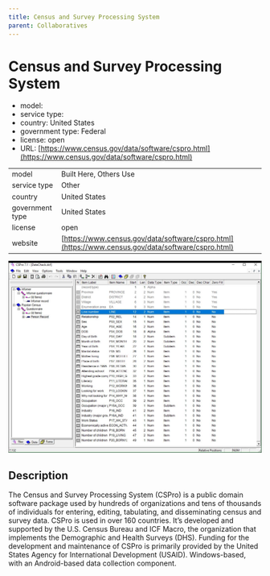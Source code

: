 ```yaml
---
title: Census and Survey Processing System
parent: Collaboratives
---
```


# Census and Survey Processing System

- model: 
- service type: 
- country: United States
- government type: Federal
- license: open
- URL: [https://www.census.gov/data/software/cspro.html](https://www.census.gov/data/software/cspro.html)

|                   |                                          |
|:------------------|:-----------------------------------------|
| model             | Built Here, Others Use
| service type      | Other
| country           | United States
| government type   | United States
| license           | open
| website           | [https://www.census.gov/data/software/cspro.html](https://www.census.gov/data/software/cspro.html)

![CSPro screenshot](images/cspro.jpg)

## Description

The Census and Survey Processing System (CSPro) is a public domain software package used by hundreds of organizations and tens of thousands of individuals for entering, editing, tabulating, and disseminating census and survey data. CSPro is used in over 160 countries. It’s developed and supported by the U.S. Census Bureau and ICF Macro, the organization that implements the Demographic and Health Surveys (DHS). Funding for the development and maintenance of CSPro is primarily provided by the United States Agency for International Development (USAID). Windows-based, with an Android-based data collection component.
